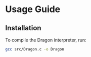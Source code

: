 # Usage Guide

## Installation

To compile the Dragon interpreter, run:

```sh
gcc src/Dragon.c -o Dragon
